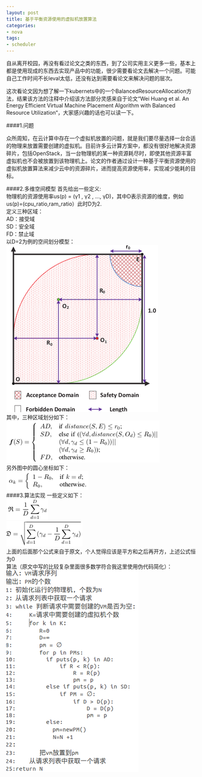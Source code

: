 ```yaml
---
layout: post
title: 基于平衡资源使用的虚拟机放置算法
categories:
- nova
tags:
- scheduler
---
```

自从离开校园，再没有看过论文之类的东西，到了公司实用主义更多一些，基本上都是使用现成的东西去实现产品中的功能，很少需要看论文去解决一个问题。可能自己工作时间不长leval太低，还没有达到需要看论文来解决问题的层次。

这次看论文因为想了解一下kubernets中的一个BalancedResourceAllocation方法，结果该方法的注释中介绍该方法部分灵感来自于论文“Wei Huang et al. An Energy Efficient Virtual Machine Placement Algorithm with Balanced Resource Utilization“，大家感兴趣的话也可以读一下。


####1.问题

众所周知，在云计算中存在一个虚拟机放置的问题，就是我们要尽量选择一台合适的物理来放置需要创建的虚拟机。目前许多云计算方案中，都没有很好地解决资源碎片，包括OpenStack，当一台物理机的某一种资源耗尽时，即使其他资源丰富虚拟机也不会被放置到该物理机上。论文的作者通过设计一种基于平衡资源使用的虚拟机放置算法来减少云中的资源碎片，进而提高资源使用率，实现减少能耗的目标。

####2.多维空间模型
首先给出一些定义:  
物理机的资源使用率us(p) = (γ1 , γ2 , ..., γD)，其中D表示资源的维度，例如us(p)=(cpu_ratio,ram_ratio）此时D为2.  
定义三种区域：  
AD：接受域  
SD：安全域  
FD：禁止域  
以D=2为例的空间划分模型：  
![model](/media/pic/model.png 'model')  
其中，三种区域划分如下：  
![model2](/media/pic/model2.png 'model2')  
另外图中的圆心坐标如下：  
![model3](/media/pic/model3.png 'model3')  
####3.算法实现
一些定义如下：  
![model4](/media/pic/model4.png 'model4')  
![model5](/media/pic/model5.png 'model5')  
上面的后面那个公式来自于原文，个人觉得应该是平方和之后再开方，上述公式恒为0  
算法（原文中写的比较复杂里面很多数学符合我这里使用伪代码简化）：    
![model6](/media/pic/model6.png 'model6') 

